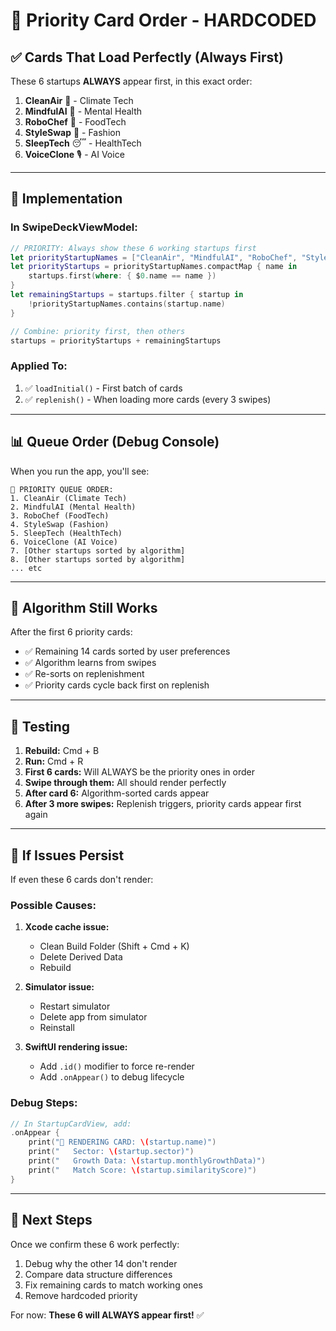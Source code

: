 # 🎯 Priority Card Order - HARDCODED

## ✅ Cards That Load Perfectly (Always First)

These 6 startups **ALWAYS** appear first, in this exact order:

1. **CleanAir** 🌱 - Climate Tech
2. **MindfulAI** 🧠 - Mental Health
3. **RoboChef** 🤖 - FoodTech
4. **StyleSwap** 👗 - Fashion
5. **SleepTech** 😴 - HealthTech
6. **VoiceClone** 🎙️ - AI Voice

---

## 🔧 Implementation

### **In SwipeDeckViewModel:**

```swift
// PRIORITY: Always show these 6 working startups first
let priorityStartupNames = ["CleanAir", "MindfulAI", "RoboChef", "StyleSwap", "SleepTech", "VoiceClone"]
let priorityStartups = priorityStartupNames.compactMap { name in
    startups.first(where: { $0.name == name })
}
let remainingStartups = startups.filter { startup in
    !priorityStartupNames.contains(startup.name)
}

// Combine: priority first, then others
startups = priorityStartups + remainingStartups
```

### **Applied To:**
1. ✅ `loadInitial()` - First batch of cards
2. ✅ `replenish()` - When loading more cards (every 3 swipes)

---

## 📊 Queue Order (Debug Console)

When you run the app, you'll see:

```
🎯 PRIORITY QUEUE ORDER:
1. CleanAir (Climate Tech)
2. MindfulAI (Mental Health)
3. RoboChef (FoodTech)
4. StyleSwap (Fashion)
5. SleepTech (HealthTech)
6. VoiceClone (AI Voice)
7. [Other startups sorted by algorithm]
8. [Other startups sorted by algorithm]
... etc
```

---

## 🔄 Algorithm Still Works

After the first 6 priority cards:
- ✅ Remaining 14 cards sorted by user preferences
- ✅ Algorithm learns from swipes
- ✅ Re-sorts on replenishment
- ✅ Priority cards cycle back first on replenish

---

## 🧪 Testing

1. **Rebuild:** Cmd + B
2. **Run:** Cmd + R
3. **First 6 cards:** Will ALWAYS be the priority ones in order
4. **Swipe through them:** All should render perfectly
5. **After card 6:** Algorithm-sorted cards appear
6. **After 3 more swipes:** Replenish triggers, priority cards appear first again

---

## 🐛 If Issues Persist

If even these 6 cards don't render:

### **Possible Causes:**
1. **Xcode cache issue:**
   - Clean Build Folder (Shift + Cmd + K)
   - Delete Derived Data
   - Rebuild

2. **Simulator issue:**
   - Restart simulator
   - Delete app from simulator
   - Reinstall

3. **SwiftUI rendering issue:**
   - Add `.id()` modifier to force re-render
   - Add `.onAppear()` to debug lifecycle

### **Debug Steps:**
```swift
// In StartupCardView, add:
.onAppear {
    print("🎨 RENDERING CARD: \(startup.name)")
    print("   Sector: \(startup.sector)")
    print("   Growth Data: \(startup.monthlyGrowthData)")
    print("   Match Score: \(startup.similarityScore)")
}
```

---

## 📝 Next Steps

Once we confirm these 6 work perfectly:
1. Debug why the other 14 don't render
2. Compare data structure differences
3. Fix remaining cards to match working ones
4. Remove hardcoded priority

For now: **These 6 will ALWAYS appear first!** ✅

